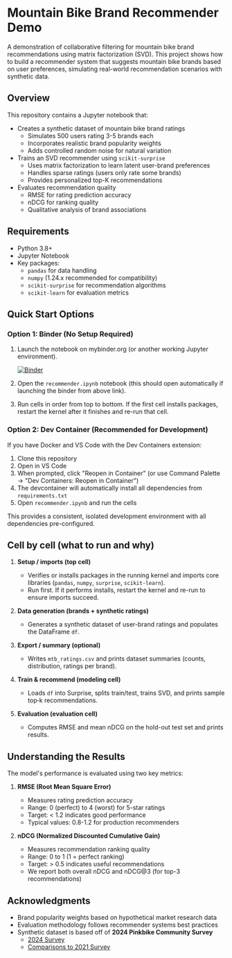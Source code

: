 # Mountain Bike Brand Recommender Demo

A demonstration of collaborative filtering for mountain bike brand recommendations using matrix factorization (SVD). This project shows how to build a recommender system that suggests mountain bike brands based on user preferences, simulating real-world recommendation scenarios with synthetic data.

## Overview

This repository contains a Jupyter notebook that:

- Creates a synthetic dataset of mountain bike brand ratings
  - Simulates 500 users rating 3-5 brands each
  - Incorporates realistic brand popularity weights
  - Adds controlled random noise for natural variation
- Trains an SVD recommender using `scikit-surprise`
  - Uses matrix factorization to learn latent user-brand preferences
  - Handles sparse ratings (users only rate some brands)
  - Provides personalized top-K recommendations
- Evaluates recommendation quality
  - RMSE for rating prediction accuracy
  - nDCG for ranking quality
  - Qualitative analysis of brand associations

## Requirements

- Python 3.8+
- Jupyter Notebook
- Key packages:
  - `pandas` for data handling
  - `numpy` (1.24.x recommended for compatibility)
  - `scikit-surprise` for recommendation algorithms
  - `scikit-learn` for evaluation metrics

## Quick Start Options

### Option 1: Binder (No Setup Required)

1. Launch the notebook on mybinder.org (or another working Jupyter environment).

   [![Binder](https://mybinder.org/badge_logo.svg)](https://mybinder.org/v2/gh/4a4c/mtb-recommender-demo/HEAD?urlpath=%2Fdoc%2Ftree%2Frecommender.ipynb)

2. Open the `recommender.ipynb` notebook (this should open automatically if launching the binder from above link).
3. Run cells in order from top to bottom. If the first cell installs packages, restart the kernel after it finishes and re-run that cell.

### Option 2: Dev Container (Recommended for Development)

If you have Docker and VS Code with the Dev Containers extension:

1. Clone this repository
2. Open in VS Code
3. When prompted, click "Reopen in Container" (or use Command Palette → "Dev Containers: Reopen in Container")
4. The devcontainer will automatically install all dependencies from `requirements.txt`
5. Open `recommender.ipynb` and run the cells

This provides a consistent, isolated development environment with all dependencies pre-configured.

## Cell by cell (what to run and why)

1. **Setup / imports (top cell)**
   - Verifies or installs packages in the running kernel and imports core libraries (`pandas`, `numpy`, `surprise`, `scikit-learn`).
   - Run first. If it performs installs, restart the kernel and re-run to ensure imports succeed.

2. **Data generation (brands + synthetic ratings)**
   - Generates a synthetic dataset of user-brand ratings and populates the DataFrame `df`.

3. **Export / summary (optional)**
   - Writes `mtb_ratings.csv` and prints dataset summaries (counts, distribution, ratings per brand).

4. **Train & recommend (modeling cell)**
   - Loads `df` into Surprise, splits train/test, trains SVD, and prints sample top‑k recommendations.

5. **Evaluation (evaluation cell)**
   - Computes RMSE and mean nDCG on the hold-out test set and prints results.

## Understanding the Results

The model's performance is evaluated using two key metrics:

1. **RMSE (Root Mean Square Error)**
   - Measures rating prediction accuracy
   - Range: 0 (perfect) to 4 (worst) for 5-star ratings
   - Target: < 1.2 indicates good performance
   - Typical values: 0.8-1.2 for production recommenders

2. **nDCG (Normalized Discounted Cumulative Gain)**
   - Measures recommendation ranking quality
   - Range: 0 to 1 (1 = perfect ranking)
   - Target: > 0.5 indicates useful recommendations
   - We report both overall nDCG and nDCG@3 (for top-3 recommendations)

## Acknowledgments

- Brand popularity weights based on hypothetical market research data
- Evaluation methodology follows recommender systems best practices
- Synthetic dataset is based off of **2024 Pinkbike Community Survey**
   - [2024 Survey](https://www.pinkbike.com/news/pinkbikes-2024-community-survey-what-bikes-do-pinkbike-readers-ride.html)
   - [Comparisons to 2021 Survey](https://www.pinkbike.com/news/pinkbikes-2024-community-survey-key-comparisons-from-our-2021-dataset.html)